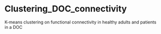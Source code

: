# Clustering_DOC_connectivity
K-means clustering on functional connectivity in healthy adults and patients in a DOC

